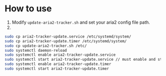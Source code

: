 # How to use
1. Modify `update-aria2-tracker.sh` and set your aria2 config file path.
2. 
```bash
sudo cp aria2-tracker-update.service /etc/systemd/system/
sudo cp aria2-tracker-update.timer /etc/systemd/system/
sudo cp update-aria2-tracker.sh /etc/
sudo systemctl daemon-reload
sudo systemctl enable aria2-tracker-update.service
sudo systemctl start aria2-tracker-update.service // must enable and start first
sudo systemctl enable aria2-tracker-update.timer
sudo systemctl start aria2-tracker-update.timer
```

